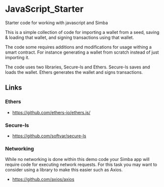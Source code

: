 # JavaScript_Starter
Starter code for working with javascript and Simba

This is a simple collection of code for importing a wallet from a seed, saving & loading that wallet, 
and signing transactions using that wallet.

The code some requires additions and modifications for usage withing a smart contract. For instance generating
a wallet from scratch instead of just importing it.

The code uses two libraries, Secure-ls and Ethers. Secure-ls saves and loads the wallet. Ethers generates the wallet
and signs transactions.

## Links
### Ethers
* https://github.com/ethers-io/ethers.js/
### Secure-ls
* https://github.com/softvar/secure-ls
### Networking
While no networking is done within this demo code your Simba app will require code for executing network requests.
For this task you may want to consider using a library to make this easier such as Axios.
* https://github.com/axios/axios

